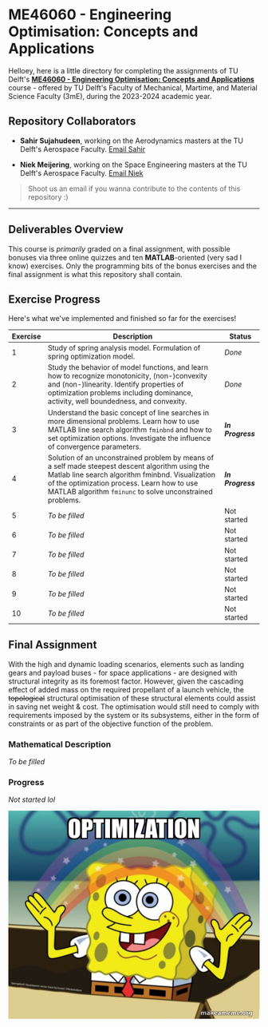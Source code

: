 # ME46060 - Engineering Optimisation: Concepts and Applications

Helloey, here is a little directory for completing the assignments of TU Delft's [**ME46060 - Engineering Optimisation: Concepts and Applications**](https://www.studiegids.tudelft.nl/a101_displayCourse.do?course_id=60837) course - offered by TU Delft's Faculty of Mechanical, Martime, and Material Science Faculty (3mE), during the 2023-2024 academic year.

## Repository Collaborators

- **Sahir Sujahudeen**, working on the Aerodynamics masters at the TU Delft's Aerospace Faculty. [Email Sahir](mailto:m.s.sujahudeen@student.tudelft.nl)

- **Niek Meijering**, working on the Space Engineering masters at the TU Delft's Aerospace Faculty. [Email Niek](mailto:N.Meijering@student.tudelft.nl)

> Shoot us an email if you wanna contribute to the contents of this repository  :) 

---

## Deliverables Overview
This course is *primarily* graded on a final assignment, with possible bonuses via three online quizzes and ten **MATLAB**-oriented (very sad I know) exercises. Only the programming bits of the bonus exercises and the final assignment is what this repository shall contain.

## Exercise Progress
Here's what we've implemented and finished so far for the exercises!

| Exercise | Description | Status |
| ----------- | ----------- | ----------- |
| 1 | Study of spring analysis model. Formulation of spring optimization model. | *Done* |
| 2 | Study the behavior of model functions, and learn how to recognize monotonicity, (non-)convexity and (non-)linearity. Identify properties of optimization problems including dominance, activity, well boundedness, and convexity. | *Done* |
| 3 | Understand the basic concept of line searches in more dimensional problems. Learn how to use MATLAB line search algorithm `fminbnd` and how to set optimization options. Investigate the influence of convergence parameters. | ***In Progress*** |
| 4 | Solution of an unconstrained problem by means of a self made steepest descent algorithm using the Matlab line search algorithm fminbnd. Visualization of the optimization process. Learn how to use MATLAB algorithm `fminunc` to solve unconstrained problems. | ***In Progress*** |
| 5 | *To be filled* | Not started |
| 6 | *To be filled* | Not started |
| 7 | *To be filled* | Not started |
| 8 | *To be filled* | Not started |
| 9 | *To be filled* | Not started |
| 10 | *To be filled* | Not started |

## Final Assignment

With the high and dynamic loading scenarios, elements such as landing gears and payload buses - for space applications - are designed with structural integrity as its foremost factor. However, given the cascading effect of added mass on the required propellant of a launch vehicle, the ~~topological~~ structural optimisation of these structural elements could assist in saving net weight & cost. The optimisation would still need to comply with requirements imposed by the system or its subsystems, either in the form of constraints or as part of the objective function of the problem.

### Mathematical Description

*To be filled*

### Progress

*Not started lol*

![Third-person view of the average optimsation student](/Resources/images/optimization_meme_lol.jpg)


